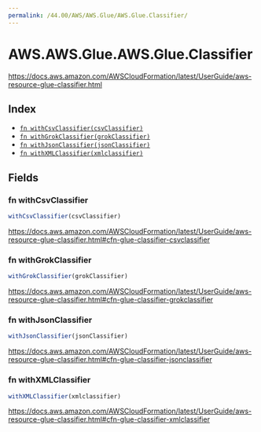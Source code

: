 ```yaml
---
permalink: /44.00/AWS/AWS.Glue/AWS.Glue.Classifier/
---
```


# AWS.AWS.Glue.AWS.Glue.Classifier

https://docs.aws.amazon.com/AWSCloudFormation/latest/UserGuide/aws-resource-glue-classifier.html

## Index

* [`fn withCsvClassifier(csvClassifier)`](#fn-withcsvclassifier)
* [`fn withGrokClassifier(grokClassifier)`](#fn-withgrokclassifier)
* [`fn withJsonClassifier(jsonClassifier)`](#fn-withjsonclassifier)
* [`fn withXMLClassifier(xmlclassifier)`](#fn-withxmlclassifier)

## Fields

### fn withCsvClassifier

```ts
withCsvClassifier(csvClassifier)
```

https://docs.aws.amazon.com/AWSCloudFormation/latest/UserGuide/aws-resource-glue-classifier.html#cfn-glue-classifier-csvclassifier

### fn withGrokClassifier

```ts
withGrokClassifier(grokClassifier)
```

https://docs.aws.amazon.com/AWSCloudFormation/latest/UserGuide/aws-resource-glue-classifier.html#cfn-glue-classifier-grokclassifier

### fn withJsonClassifier

```ts
withJsonClassifier(jsonClassifier)
```

https://docs.aws.amazon.com/AWSCloudFormation/latest/UserGuide/aws-resource-glue-classifier.html#cfn-glue-classifier-jsonclassifier

### fn withXMLClassifier

```ts
withXMLClassifier(xmlclassifier)
```

https://docs.aws.amazon.com/AWSCloudFormation/latest/UserGuide/aws-resource-glue-classifier.html#cfn-glue-classifier-xmlclassifier